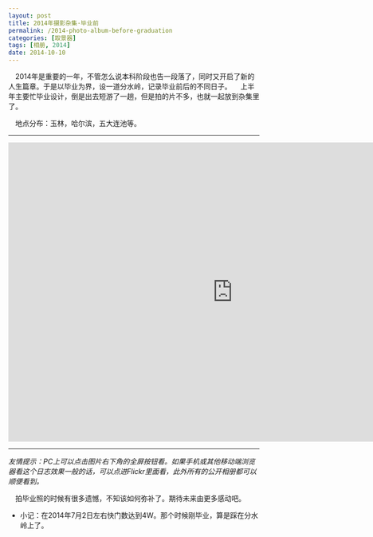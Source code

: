 ```yaml
---
layout: post
title: 2014年摄影杂集·毕业前
permalink: /2014-photo-album-before-graduation
categories: [取景器]
tags: [相册, 2014]
date: 2014-10-10
--- 
```


　2014年是重要的一年，不管怎么说本科阶段也告一段落了，同时又开启了新的人生篇章。于是以毕业为界，设一道分水岭，记录毕业前后的不同日子。
　上半年主要忙毕业设计，倒是出去短游了一趟，但是拍的片不多，也就一起放到杂集里了。

　地点分布：玉林，哈尔滨，五大连池等。

----
<iframe src="https://www.flickr.com/photos/127429516@N03/15301008829/in/set-72157648563153312/player/" width="900" height="600" frameborder="0" allowfullscreen="allowfullscreen"></iframe>

----
*友情提示：PC上可以点击图片右下角的全屏按钮看。如果手机或其他移动端浏览器看这个日志效果一般的话，可以点进Flickr里面看，此外所有的公开相册都可以顺便看到。*

　拍毕业照的时候有很多遗憾，不知该如何弥补了。期待未来由更多感动吧。

* 小记：在2014年7月2日左右快门数达到4W。那个时候刚毕业，算是踩在分水岭上了。
